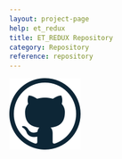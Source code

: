 ```yaml
---
layout: project-page
help: et_redux
title: ET_REDUX Repository
category: Repository
reference: repository
---
```



<a href="https://github.com/CIRDLES/ET_Redux" target="_blank">
<img src="/assets/icons/github_icon.png" alt="link to CHRONI repository">
</a>